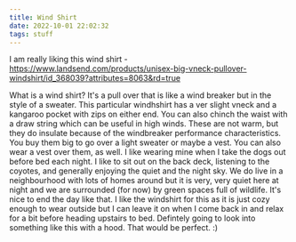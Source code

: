 ```yaml
---
title: Wind Shirt
date: 2022-10-01 22:02:32
tags: stuff
---
```


I am really liking this wind shirt - https://www.landsend.com/products/unisex-big-vneck-pullover-windshirt/id_368039?attributes=8063&rd=true

<!-- more -->

What is a wind shirt? It's a pull over that is like a wind breaker but in the style of a sweater. This particular windhshirt has a ver slight vneck and a kangaroo pocket with zips on either end. You can also chinch the waist with a draw string which can be useful in high winds. These are not warm, but they do insulate because of the windbreaker performance characteristics. You buy them big to go over a light sweater or maybe a vest. You can also wear a vest over them, as well. I like wearing mine when I take the dogs out before bed each night. I like to sit out on the back deck, listening to the coyotes, and generally enjoying the quiet and the night sky. We do live in a neighbourhood with lots of homes around but it is very, very quiet here at night and we are surrounded (for now) by green spaces full of wildlife. It's nice to end the day like that. I like the windshirt for this as it is just cozy enough to wear outside but I can leave it on when I come back in and relax for a bit before heading upstairs to bed. Defintely going to look into something like this with a hood. That would be perfect. :)